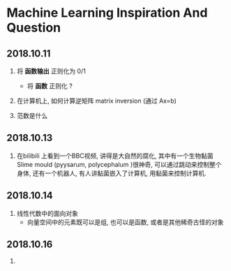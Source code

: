 # Machine Learning Inspiration And Question

## 2018.10.11

1. 将 **函数输出** 正则化为 0/1
   - 将 **函数** 正则化 ?

2. 在计算机上, 如何计算逆矩阵 matrix inversion (通过 Ax=b) 
3. 范数是什么

## 2018.10.13

1. 在bilibili 上看到一个BBC视频, 讲得是大自然的腐化, 其中有一个生物黏菌 Slime mould (pyysarum, polycephalum )很神奇, 可以通过跳动来控制整个身体, 还有一个机器人, 有人讲黏菌嵌入了计算机, 用黏菌来控制计算机.

## 2018.10.14

1. 线性代数中的面向对象  
   - 向量空间中的元素既可以是组,  也可以是函数, 或者是其他稀奇古怪的对象

## 2018.10.16

1. 


